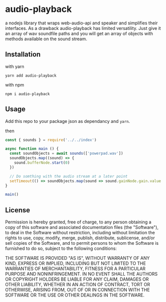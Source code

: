 # audio-playback

a nodejs library that wraps web-audio-api and speaker and simplifies their interfaces.
As a drawback audio-playback has limited versatility.
Just give it an array of wav soundfile paths and you will get an array of objects with methods available on the sound stream.

## Installation

with yarn

`yarn add audio-playback`

with npm

`npm i audio-playback`

## Usage

Add this repo to your package json as dependancy and `yarn`.

then

``` index.js
const { sounds } = require('../../index')

async function main () {
  const soundObjects = await sounds(['powerpad.wav'])
  soundObjects.map((sound) => {
    sound.bufferNode.start(0)
  })

  // Do somthing with the audio stream at a later point
  setTimeout(() => soundObjects.map(sound => sound.gainNode.gain.value = .1), 3000)
}

main()
```

## License

Permission is hereby granted, free of charge, to any person obtaining a copy of this software and associated documentation files (the "Software"), to deal in the Software without restriction, including without limitation the rights to use, copy, modify, merge, publish, distribute, sublicense, and/or sell copies of the Software, and to permit persons to whom the Software is furnished to do so, subject to the following conditions:

THE SOFTWARE IS PROVIDED "AS IS", WITHOUT WARRANTY OF ANY KIND, EXPRESS OR IMPLIED, INCLUDING BUT NOT LIMITED TO THE WARRANTIES OF MERCHANTABILITY, FITNESS FOR A PARTICULAR PURPOSE AND NONINFRINGEMENT. IN NO EVENT SHALL THE AUTHORS OR COPYRIGHT HOLDERS BE LIABLE FOR ANY CLAIM, DAMAGES OR OTHER LIABILITY, WHETHER IN AN ACTION OF CONTRACT, TORT OR OTHERWISE, ARISING FROM, OUT OF OR IN CONNECTION WITH THE SOFTWARE OR THE USE OR OTHER DEALINGS IN THE SOFTWARE.

